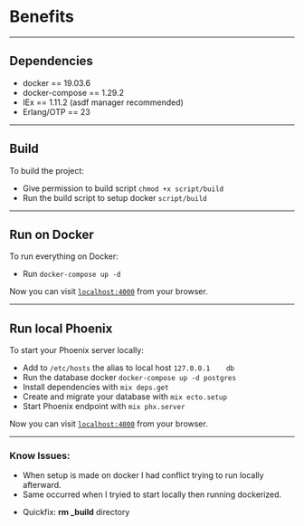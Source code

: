 # Benefits

---

## Dependencies
* docker == 19.03.6
* docker-compose == 1.29.2
* IEx == 1.11.2 (asdf manager recommended)
* Erlang/OTP == 23

---

## Build
To build the project:
  * Give permission to build script `chmod +x script/build`
  * Run the build script to setup docker `script/build`

---

## Run on Docker
To run everything on Docker:
  * Run `docker-compose up -d`

Now you can visit [`localhost:4000`](http://localhost:4000) from your browser.

---

## Run local Phoenix
To start your Phoenix server locally:
  * Add to `/etc/hosts` the alias to local host `127.0.0.1    db`
  * Run the database docker `docker-compose up -d postgres`
  * Install dependencies with `mix deps.get`
  * Create and migrate your database with `mix ecto.setup`
  * Start Phoenix endpoint with `mix phx.server`

Now you can visit [`localhost:4000`](http://localhost:4000) from your browser.

---

### Know Issues:
 * When setup is made on docker I had conflict trying to run locally afterward.
 * Same occurred when I tryied to start locally then running dockerized.
 - Quickfix: **rm \_build** directory

